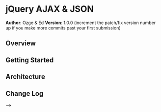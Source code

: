 # jQuery AJAX & JSON

**Author**: Ozge & Ed
**Version**: 1.0.0 (increment the patch/fix version number up if you make more commits past your first submission)

## Overview
<!-- Provide a high level overview of what this application is and why you are building it, beyond the fact that it's an assignment for a Code Fellows 301 class. (i.e. What's your problem domain?) -->

## Getting Started
<!-- What are the steps that a user must take in order to build this app on their own machine and get it running? -->

## Architecture
<!-- Provide a detailed description of the application design. What technologies (languages, libraries, etc) you're using, and any other relevant design information. -->

## Change Log
<!-- Use this are to document the iterative changes made to your application as each feature is successfully implemented. Use time stamps. Here's an examples:

12-12-2017 9:30am - fixed file names in script tag for js files.
12-12-2017 09:45 Added call to get JSON data
12-12-2017 10:00am - Added script tag to call Articel.fetchAll in index.html
12-12-2017 10:50am - Added setLocalStorage of JSON objects

## Credits and Collaborations
<!-- Give credit (and a link) to other people or resources that helped you build this application. -->
-->
